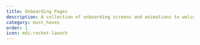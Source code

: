 ```yaml
---
title: Onboarding Pages
description: A collection of onboarding screens and animations to welcome users to your app. These templates provide engaging first-time user experiences with smooth animations and clear user guidance.
category: must_haves
order: 1
icon: mdi:rocket-launch
---
```


